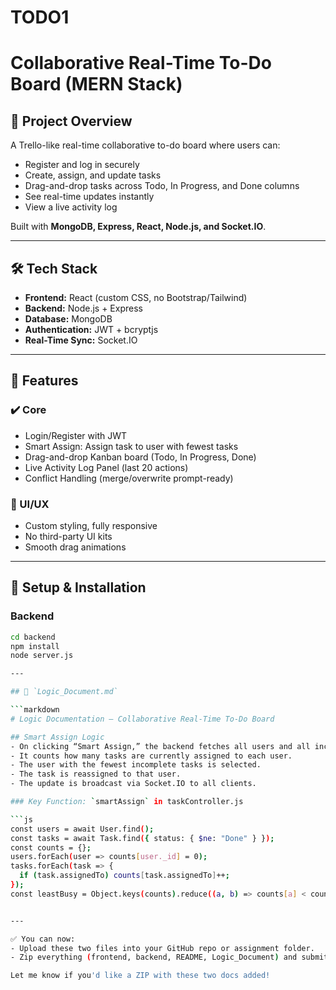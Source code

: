 # TODO1
# Collaborative Real-Time To-Do Board (MERN Stack)

## 🚀 Project Overview
A Trello-like real-time collaborative to-do board where users can:
- Register and log in securely
- Create, assign, and update tasks
- Drag-and-drop tasks across Todo, In Progress, and Done columns
- See real-time updates instantly
- View a live activity log

Built with **MongoDB, Express, React, Node.js, and Socket.IO**.

---

## 🛠 Tech Stack

- **Frontend:** React (custom CSS, no Bootstrap/Tailwind)
- **Backend:** Node.js + Express
- **Database:** MongoDB
- **Authentication:** JWT + bcryptjs
- **Real-Time Sync:** Socket.IO

---

## 🔑 Features

### ✔️ Core
- Login/Register with JWT
- Smart Assign: Assign task to user with fewest tasks
- Drag-and-drop Kanban board (Todo, In Progress, Done)
- Live Activity Log Panel (last 20 actions)
- Conflict Handling (merge/overwrite prompt-ready)

### 🎨 UI/UX
- Custom styling, fully responsive
- No third-party UI kits
- Smooth drag animations

---

## 🔐 Setup & Installation

### Backend
```bash
cd backend
npm install
node server.js

---

## 📄 `Logic_Document.md`

```markdown
# Logic Documentation – Collaborative Real-Time To-Do Board

## Smart Assign Logic
- On clicking “Smart Assign,” the backend fetches all users and all incomplete tasks.
- It counts how many tasks are currently assigned to each user.
- The user with the fewest incomplete tasks is selected.
- The task is reassigned to that user.
- The update is broadcast via Socket.IO to all clients.

### Key Function: `smartAssign` in taskController.js

```js
const users = await User.find();
const tasks = await Task.find({ status: { $ne: "Done" } });
const counts = {};
users.forEach(user => counts[user._id] = 0);
tasks.forEach(task => {
  if (task.assignedTo) counts[task.assignedTo]++;
});
const leastBusy = Object.keys(counts).reduce((a, b) => counts[a] < counts[b] ? a : b);


---

✅ You can now:
- Upload these two files into your GitHub repo or assignment folder.
- Zip everything (frontend, backend, README, Logic_Document) and submit.

Let me know if you'd like a ZIP with these two docs added!
